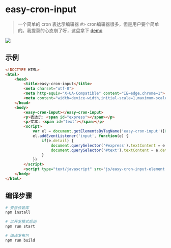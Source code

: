# easy-cron-input

> 一个简单的 cron 表达示编辑器
#> cron编辑器很多，但是用户要个简单的。我提莫的心态崩了呀，这盘拿下
[demo](https://penggy.github.io/easy-cron-input/element/index.html)

![](http://ww1.sinaimg.cn/large/79414a05gy1fnff4r0o1kj20h005lglj.jpg)

## 示例

```html
<!DOCTYPE HTML>
<html>
    <head>
        <title>easy-cron-input</title>
        <meta charset="utf-8">
        <meta http-equiv="X-UA-Compatible" content="IE=edge,chrome=1">
        <meta content="width=device-width,initial-scale=1,maximum-scale=1,user-scalable=no" name="viewport">
    </head>
    <body>     
        <easy-cron-input></easy-cron-input>
        <p>表达示: <span id="express"></span></p>
        <p>文本: <span id="text"></span></p>
        <script>
            var el = document.getElementsByTagName('easy-cron-input')[0];
            el.addEventListener('input', function(e) {
                if(e.detail) {
                    document.querySelector('#express').textContent = e.detail[0];
                    document.querySelector('#text').textContent = e.detail[1];
                }
            })
        </script>
        <script type="text/javascript" src="js/easy-cron-input-element.min.js"></script>
    </body>
</html>
```

## 编译步骤

``` bash
# 安装依赖库
npm install

# 以开发模式启动
npm run start

# 编译发布包
npm run build
```
